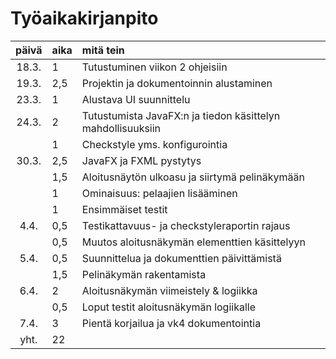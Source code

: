 ﻿# Työaikakirjanpito

| päivä | aika | mitä tein  |
| :----:|:-----| :----- |
| 18.3. | 1    | Tutustuminen viikon 2 ohjeisiin |
| 19.3. | 2,5  | Projektin ja dokumentoinnin alustaminen |
| 23.3. | 1    | Alustava UI suunnittelu |
| 24.3. | 2    | Tutustumista JavaFX:n ja tiedon käsittelyn mahdollisuuksiin |
|       | 1    | Checkstyle yms. konfigurointia |
| 30.3. | 2,5  | JavaFX ja FXML pystytys |
|       | 1,5  | Aloitusnäytön ulkoasu ja siirtymä pelinäkymään |
|       | 1    | Ominaisuus: pelaajien lisääminen |
|       | 1    | Ensimmäiset testit |
| 4.4.  | 0,5  | Testikattavuus- ja checkstyleraportin rajaus |
|       | 0,5  | Muutos aloitusnäkymän elementtien käsittelyyn |
| 5.4.  | 0,5  | Suunnittelua ja dokumenttien päivittämistä |
|       | 1,5  | Pelinäkymän rakentamista |
| 6.4.  | 2    | Aloitusnäkymän viimeistely & logiikka |
|       | 0,5  | Loput testit aloitusnäkymän logiikalle |
| 7.4.  | 3    | Pientä korjailua ja vk4 dokumentointia |
| yht.  | 22   | |
